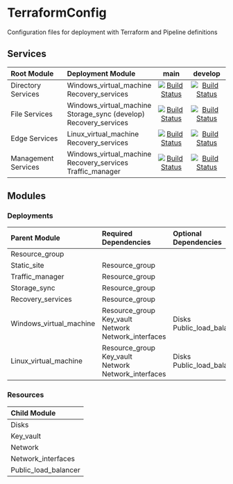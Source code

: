 # TerraformConfig
Configuration files for deployment with Terraform and Pipeline definitions
## Services
| Root Module | Deployment Module  | main  | develop |
|:---|:---|:----: | :-----: |
| Directory Services | Windows_virtual_machine <br>Recovery_services |[![Build Status](https://dev.azure.com/wesleytrust/Terraform/_apis/build/status/DirectoryServices/SVC-CP%3BENV-P%3B%20Directory%20Services?branchName=main)](https://dev.azure.com/wesleytrust/Terraform/_build/latest?definitionId=41&branchName=main)|[![Build Status](https://dev.azure.com/wesleytrust/Terraform/_apis/build/status/DirectoryServices/SVC-CP%3BENV-D%3B%20Directory%20Services?branchName=develop)](https://dev.azure.com/wesleytrust/Terraform/_build/latest?definitionId=44&branchName=develop)|
| File Services | Windows_virtual_machine <br>Storage_sync (develop) <br>Recovery_services |[![Build Status](https://dev.azure.com/wesleytrust/Terraform/_apis/build/status/FileServices/SVC-CP%3BENV-P%3B%20File%20Services?branchName=main)](https://dev.azure.com/wesleytrust/Terraform/_build/latest?definitionId=42&branchName=main)|[![Build Status](https://dev.azure.com/wesleytrust/Terraform/_apis/build/status/FileServices/SVC-CP%3BENV-D%3B%20File%20Services?branchName=develop)](https://dev.azure.com/wesleytrust/Terraform/_build/latest?definitionId=45&branchName=develop)|
| Edge Services | Linux_virtual_machine <br>Recovery_services |[![Build Status](https://dev.azure.com/wesleytrust/Terraform/_apis/build/status/EdgeServices/SVC-NW%3BENV-P%3B%20Edge%20Services?branchName=main)](https://dev.azure.com/wesleytrust/Terraform/_build/latest?definitionId=43&branchName=main)|[![Build Status](https://dev.azure.com/wesleytrust/Terraform/_apis/build/status/EdgeServices/SVC-NW%3BENV-D%3B%20Edge%20Services?branchName=develop)](https://dev.azure.com/wesleytrust/Terraform/_build/latest?definitionId=46&branchName=develop)|
| Management Services | Windows_virtual_machine <br>Recovery_services<br>Traffic_manager|[![Build Status](https://dev.azure.com/wesleytrust/Terraform/_apis/build/status/ManagementServices/SVC-CP%3BENV-P%3B%20Management%20Services?branchName=main)](https://dev.azure.com/wesleytrust/Terraform/_build/latest?definitionId=47&branchName=main)|[![Build Status](https://dev.azure.com/wesleytrust/Terraform/_apis/build/status/ManagementServices/SVC-CP%3BENV-D%3B%20Management%20Services?branchName=develop)](https://dev.azure.com/wesleytrust/Terraform/_build/latest?definitionId=50&branchName=develop)|

## Modules
### Deployments
| Parent Module | Required Dependencies | Optional Dependencies
| :---------------------- | :---------------------- | :---------------------- |
| Resource_group      |  |
| Static_site       | Resource_group |
| Traffic_manager     | Resource_group |
| Storage_sync    | Resource_group |
| Recovery_services    | Resource_group |
| Windows_virtual_machine | Resource_group<br>Key_vault<br>Network<br>Network_interfaces | Disks<br>Public_load_balancer |
| Linux_virtual_machine  | Resource_group<br>Key_vault<br>Network<br>Network_interfaces | Disks<br>Public_load_balancer |

### Resources
| Child Module |
| :---------------------- |
| Disks |
| Key_vault |
| Network |
| Network_interfaces |
| Public_load_balancer |